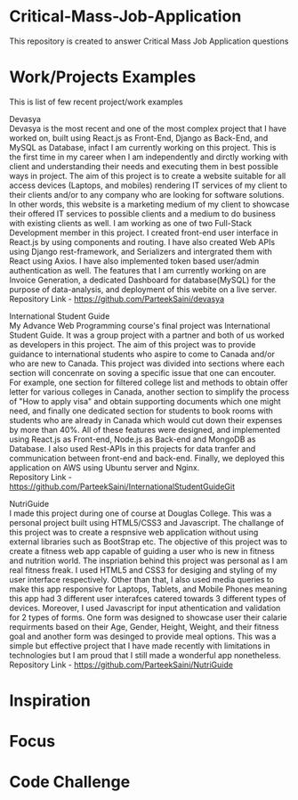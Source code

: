 # Critical-Mass-Job-Application
This repository is created to answer Critical Mass Job Application questions 

# Work/Projects Examples
This is list of few recent project/work examples

Devasya<br/>
Devasya is the most recent and one of the most complex project that I have worked on, built using React.js as Front-End, Django as Back-End, and MySQL as Database, infact I am currently working on this project. This is the first time in my career when I am independently and dirctly working with client and understanding their needs and executing them in best possible ways in project. The aim of this project is to create a website suitable for all access devices (Laptops, and mobiles) rendering IT services of my client to their clients and/or to any company who are looking for software solutions. In other words, this website is a marketing medium of  my client to showcase their offered IT services to possible clients and a medium to do business with existing clients as well. I am working as one of two Full-Stack Development member in this project. I created front-end user interface in React.js by using components and routing. I have also created Web APIs using Django rest-framework, and Serializers and intergrated them with React using Axios. I have also implemented token based user/admin authentication as well. The features that I am currently working on are Invoice Generation, a dedicated Dashboard for database(MySQL) for the purpose of data-analysis, and deployment of this webite on a live server.<br/>
Repository Link - https://github.com/ParteekSaini/devasya

International Student Guide<br/>
My Advance Web Programming course's final project was International Student Guide. It was a group project with a partner and both of us worked as developers in this project. The aim of this project was to provide guidance to international students who aspire to come to Canada and/or who are new to Canada. This project was divided into sections where each section will concenrate on soving a specific issue that one can encouter. For example, one section for filtered college list and methods to obtain offer letter for various colleges in Canada, another section to simplify the process of "How to apply visa" and obtain supporting documents which one might need, and finally one dedicated section for students to book rooms with students who are already in Canada which would cut down their expenses by more than 40%. All of these features were designed, and implemented using React.js as Front-end, Node.js as Back-end and MongoDB as Database. I also used Rest-APIs in this projects for data tranfer and communication between front-end and back-end. Finally, we deployed this application on AWS using Ubuntu server and Nginx.<br/>
Repository Link - https://github.com/ParteekSaini/InternationalStudentGuideGit

NutriGuide<br/>
I made this project during one of course at Douglas College. This was a personal project built using HTML5/CSS3 and Javascript. The challange of this project was to create a respnsive web application without using external libraries such as BootStrap etc. The objective of this project was to create a fitness web app capable of guiding a user who is new in fitness and nutrition world. The inspriation behind this project was personal as I am real fitness freak. I used HTML5 and CSS3 for desiging and styling of my user interface respectively. Other than that, I also used media queries to make this app responsive for Laptops, Tablets, and Mobile Phones meaning this app had 3 different user interafces catered towards 3 different types of devices. Moreover, I used Javascript for input athentication and validation for 2 types of forms. One form was designed to showcase user their calarie requirments based on their Age, Gender, Height, Weight, and their fitness goal and another form was desinged to provide meal options. This was a simple but effective project that I have made recently with limitations in technologies but I am proud that I still made a wonderful app nonetheless.<br/>
Repository Link - https://github.com/ParteekSaini/NutriGuide

# Inspiration



# Focus

# Code Challenge
